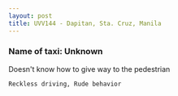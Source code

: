 ```yaml
---
layout: post
title: UVV144 - Dapitan, Sta. Cruz, Manila
---
```


### Name of taxi: Unknown

Doesn't know how to give way to the pedestrian

```Reckless driving, Rude behavior```
